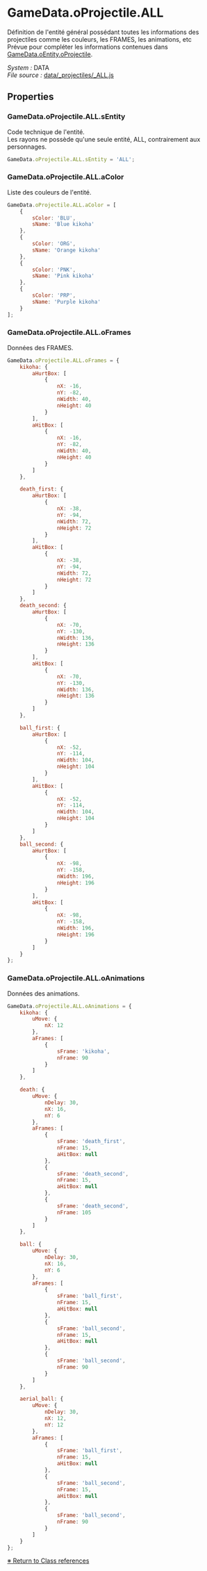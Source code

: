 # GameData.oProjectile.ALL

Définition de l'entité général possédant toutes les informations des projectiles comme les couleurs, les FRAMES, les animations, etc  Prévue pour compléter les informations contenues dans [GameData.oEntity.oProjectile](GameData.oEntity.oProjectile.md).


_System :_ DATA  
_File source :_ [data/_projectiles/_ALL.js](https://github.com/de-sign/DBZ-Versus/blob/master/src/assets/js/data/_projectiles/_ALL.js)

## Properties
### GameData.oProjectile.ALL.sEntity

Code technique de l'entité.  Les rayons ne possède qu'une seule entité, ALL, contrairement aux personnages.

```javascript
GameData.oProjectile.ALL.sEntity = 'ALL';
```

### GameData.oProjectile.ALL.aColor

Liste des couleurs de l'entité. 

```javascript
GameData.oProjectile.ALL.aColor = [
    {
        sColor: 'BLU',
        sName: 'Blue kikoha'
    },
    {
        sColor: 'ORG',
        sName: 'Orange kikoha'
    },
    {
        sColor: 'PNK',
        sName: 'Pink kikoha'
    },
    {
        sColor: 'PRP',
        sName: 'Purple kikoha'
    }
];
```

### GameData.oProjectile.ALL.oFrames

Données des FRAMES. 

```javascript
GameData.oProjectile.ALL.oFrames = {
    kikoha: {
        aHurtBox: [
            {
                nX: -16,
                nY: -82,
                nWidth: 40,
                nHeight: 40
            }
        ],
        aHitBox: [
            {
                nX: -16,
                nY: -82,
                nWidth: 40,
                nHeight: 40
            }
        ]
    },

    death_first: {
        aHurtBox: [
            {
                nX: -38,
                nY: -94,
                nWidth: 72,
                nHeight: 72
            }
        ],
        aHitBox: [
            {
                nX: -38,
                nY: -94,
                nWidth: 72,
                nHeight: 72
            }
        ]
    },
    death_second: {
        aHurtBox: [
            {
                nX: -70,
                nY: -130,
                nWidth: 136,
                nHeight: 136
            }
        ],
        aHitBox: [
            {
                nX: -70,
                nY: -130,
                nWidth: 136,
                nHeight: 136
            }
        ]
    },

    ball_first: {
        aHurtBox: [
            {
                nX: -52,
                nY: -114,
                nWidth: 104,
                nHeight: 104
            }
        ],
        aHitBox: [
            {
                nX: -52,
                nY: -114,
                nWidth: 104,
                nHeight: 104
            }
        ]
    },
    ball_second: {
        aHurtBox: [
            {
                nX: -98,
                nY: -158,
                nWidth: 196,
                nHeight: 196
            }
        ],
        aHitBox: [
            {
                nX: -98,
                nY: -158,
                nWidth: 196,
                nHeight: 196
            }
        ]
    }
};
```

### GameData.oProjectile.ALL.oAnimations

Données des animations. 

```javascript
GameData.oProjectile.ALL.oAnimations = {
    kikoha: {
        uMove: {
            nX: 12
        },
        aFrames: [
            {
                sFrame: 'kikoha',
                nFrame: 90
            }
        ]
    },

    death: {
        uMove: {
            nDelay: 30,
            nX: 16,
            nY: 6
        },
        aFrames: [
            {
                sFrame: 'death_first',
                nFrame: 15,
                aHitBox: null
            },
            {
                sFrame: 'death_second',
                nFrame: 15,
                aHitBox: null
            },
            {
                sFrame: 'death_second',
                nFrame: 105
            }
        ]
    },

    ball: {
        uMove: {
            nDelay: 30,
            nX: 16,
            nY: 6
        },
        aFrames: [
            {
                sFrame: 'ball_first',
                nFrame: 15,
                aHitBox: null
            },
            {
                sFrame: 'ball_second',
                nFrame: 15,
                aHitBox: null
            },
            {
                sFrame: 'ball_second',
                nFrame: 90
            }
        ]
    },

    aerial_ball: {
        uMove: {
            nDelay: 30,
            nX: 12,
            nY: 12
        },
        aFrames: [
            {
                sFrame: 'ball_first',
                nFrame: 15,
                aHitBox: null
            },
            {
                sFrame: 'ball_second',
                nFrame: 15,
                aHitBox: null
            },
            {
                sFrame: 'ball_second',
                nFrame: 90
            }
        ]
    }
};
```


<link rel="stylesheet" href="../_doc.css" />

[&#8251; Return to Class references](References.md)